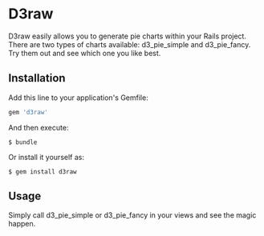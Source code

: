 # D3raw

D3raw easily allows you to generate pie charts within your Rails project. There are two types of charts available: d3_pie_simple and d3_pie_fancy. Try them out and see which one you like best.

## Installation

Add this line to your application's Gemfile:

```ruby
gem 'd3raw'
```

And then execute:

    $ bundle

Or install it yourself as:

    $ gem install d3raw

## Usage

Simply call d3_pie_simple or d3_pie_fancy in your views and see the magic happen.
